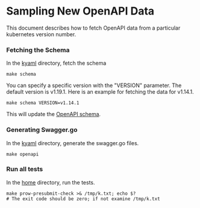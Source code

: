# Sampling New OpenAPI Data

[kyaml]: ../
[OpenAPI schema]: ./kubernetesapi/swagger.json
[home]: ../../

This document describes how to fetch OpenAPI data from
a particular kubernetes version number. 

### Fetching the Schema 
In the [kyaml] directory, fetch the schema
```
make schema
```

You can specify a specific version with the "VERSION" 
parameter. The default version is v1.19.1. Here is an
example for fetching the data for v1.14.1.
```
make schema VERSION=v1.14.1
```

This will update the [OpenAPI schema]. 

### Generating Swagger.go
In the [kyaml] directory, generate the swagger.go files.
```
make openapi
```

### Run all tests
In the [home] directory, run the tests.
```
make prow-presubmit-check >& /tmp/k.txt; echo $?
# The exit code should be zero; if not examine /tmp/k.txt
```
